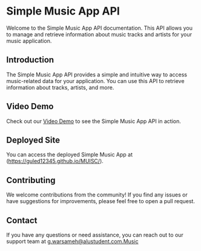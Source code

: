 # Simple Music App API

Welcome to the Simple Music App API documentation. This API allows you to manage and retrieve information about music tracks and artists for your music application.

## Introduction

The Simple Music App API provides a simple and intuitive way to access music-related data for your application. You can use this API to retrieve information about tracks, artists, and more.

## Video Demo

Check out our [Video Demo](file:///C:/Users/Hp/Downloads/Project%20video.mp4) to see the Simple Music App API in action.

## Deployed Site

You can access the deployed Simple Music App at (https://guled12345.github.io/MUISC/).

## Contributing

We welcome contributions from the community! If you find any issues or have suggestions for improvements, please feel free to open a pull request.

## Contact

If you have any questions or need assistance, you can reach out to our support team at g.warsameh@alustudent.com.Music 
